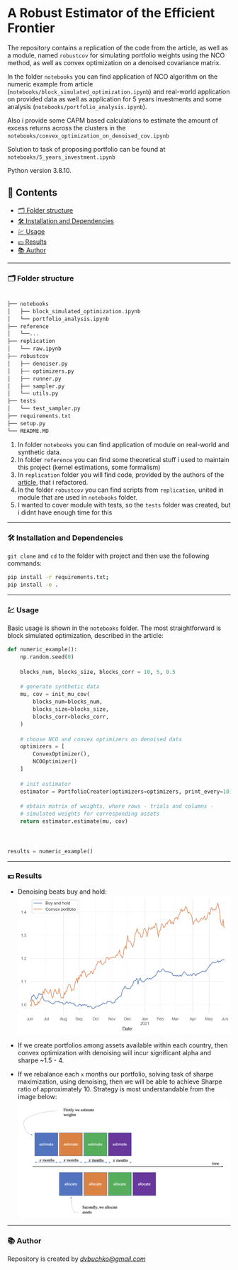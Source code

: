 # A Robust Estimator of the Efficient Frontier

The repository contains a replication of the code from the article, as well as
a module, named `robustcov` for simulating portfolio weights using the NCO
method, as well as convex optimization on a denoised covariance matrix.

In the folder `notebooks` you can find application of NCO algorithm on the numeric
example from article (`notebooks/block_simulated_optimization.ipynb`) and
real-world application on provided data as well as application for 5 years
investments and some analysis
(`notebooks/portfolio_analysis.ipynb`).

Also i provide some CAPM based calculations to estimate the amount of excess
returns across the clusters in the `notebooks/convex_optimization_on_denoised_cov.ipynb`

Solution to task of proposing portfolio can be found at
`notebooks/5_years_investment.ipynb`

Python version 3.8.10.

## 🔖 Contents

- [🗂 Folder structure](https://github.com/danyanyam/robustcov#-folder-structure)
- [🛠 Installation and Dependencies](https://github.com/danyanyam/robustcov#-installation-and-dependencies)
- [💹 Usage](https://github.com/danyanyam/robustcov#-usage)
- [💴 Results](https://github.com/danyanyam/robustcov#-results)
- [📚 Author](https://github.com/danyanyam/robustcov#-author)

---

### 🗂 Folder structure

```bash

├── notebooks
│   ├── block_simulated_optimization.ipynb
│   └── portfolio_analysis.ipynb
├── reference
│	└──...
├── replication
│   └── raw.ipynb
├── robustcov
│	├── denoiser.py
│	├── optimizers.py
│	├── runner.py
│	├── sampler.py
│	└── utils.py
├── tests
│	└── test_sampler.py
├── requirements.txt
├── setup.py
└── README.MD
```

1. In folder `notebooks` you can find application of module on real-world
   and synthetic data.
2. In folder `reference` you can find some theoretical stuff i used to
   maintain this project (kernel estimations, some formalism)
3. In `replication` folder you will find code, provided by the authors of the
   [article](https://papers.ssrn.com/sol3/papers.cfm?abstract_id=3469961),
   that i refactored.
4. In the folder `robustcov` you can find scripts from `replication`,
   united in module that are used in `notebooks` folder.
5. I wanted to cover module with tests, so the `tests` folder was created,
   but i didnt have enough time for this

---

### 🛠 Installation and Dependencies

`git clone` and `cd` to the folder with project and then use the following commands:

```bash
pip install -r requirements.txt;
pip install -e .
```

---

### 💹 Usage

Basic usage is shown in the `notebooks` folder. The most straightforward is
block simulated optimization, described in the article:

```python
def numeric_example():
    np.random.seed(0)

    blocks_num, blocks_size, blocks_corr = 10, 5, 0.5

    # generate synthetic data
    mu, cov = init_mu_cov(
        blocks_num=blocks_num,
        blocks_size=blocks_size,
        blocks_corr=blocks_corr,
    )

    # choose NCO and convex optimizers on denoised data
    optimizers = [
        ConvexOptimizer(),
        NCOOptimizer()
    ]

    # init estimator
    estimator = PortfolioCreater(optimizers=optimizers, print_every=10)

    # obtain matrix of weights, where rows - trials and columns -
    # simulated weights for corresponding assets
    return estimator.estimate(mu, cov)



results = numeric_example()

```

---

### 💴 Results

- Denoising beats buy and hold:
![strategy](./reference/buy_and_hold_vs_convex.png)

- If we create portfolios among assets available within each country,
then convex optimization with denoising will incur significant alpha
and sharpe ~1.5 - 4.
- If we rebalance each `x` months our portfolio, solving
task of sharpe maximization, using denoising, then we will be able
to achieve Sharpe ratio of approximately 10. Strategy is most understandable
from the image below:
![strategy](./reference/main.png)
---

### 📚 Author

Repository is created by *dvbuchko@gmail.com*
